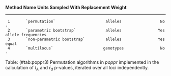  **Method**  **Name**                      **Units Sampled**   **With Replacement**       **Weight**
------------ ---------------------------- ------------------- ---------------------- --------------------
     1       `permutation`                      alleles                 No                    -
     2       `parametric bootstrap`             alleles                Yes            allele frequencies
     3       `non-parametric bootstrap`         alleles                Yes                  equal
     4       `multilocus`                      genotypes                No                    -

Table: (\#tab:poppr3) Permutation algorithms in *poppr* implemented in
the calculation of $I_A$ and $\bar{r}_d$ p-values, iterated over all loci
independently.
